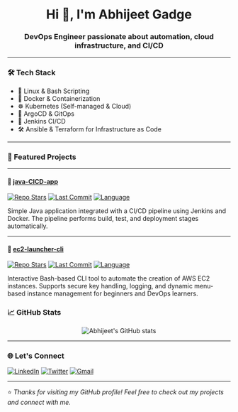 <h1 align="center">Hi 👋, I'm Abhijeet Gadge</h1>
<h3 align="center">DevOps Engineer passionate about automation, cloud infrastructure, and CI/CD</h3>

---

### 🛠️ Tech Stack
- 🐧 Linux & Bash Scripting  
- 🐳 Docker & Containerization  
- ☸️ Kubernetes (Self-managed & Cloud)  
- 🚀 ArgoCD & GitOps  
- 🔧 Jenkins CI/CD  
- 🛠️ Ansible & Terraform for Infrastructure as Code  

---

### 🚀 Featured Projects

---

#### 🔹 [java-CICD-app](https://github.com/abhi-gadge1773/java-CICD-app)
[![Repo Stars](https://img.shields.io/github/stars/abhi-gadge1773/java-CICD-app?style=social)](https://github.com/abhi-gadge1773/java-CICD-app/stargazers)
[![Last Commit](https://img.shields.io/github/last-commit/abhi-gadge1773/java-CICD-app)](https://github.com/abhi-gadge1773/java-CICD-app/commits)
[![Language](https://img.shields.io/github/languages/top/abhi-gadge1773/java-CICD-app)](https://github.com/abhi-gadge1773/java-CICD-app)

Simple Java application integrated with a CI/CD pipeline using Jenkins and Docker. The pipeline performs build, test, and deployment stages automatically.

---

#### 🔹 [ec2-launcher-cli](https://github.com/abhi-gadge1773/ec2-launcher-cli)
[![Repo Stars](https://img.shields.io/github/stars/abhi-gadge1773/ec2-launcher-cli?style=social)](https://github.com/abhi-gadge1773/ec2-launcher-cli/stargazers)
[![Last Commit](https://img.shields.io/github/last-commit/abhi-gadge1773/ec2-launcher-cli)](https://github.com/abhi-gadge1773/ec2-launcher-cli/commits)
[![Language](https://img.shields.io/github/languages/top/abhi-gadge1773/ec2-launcher-cli)](https://github.com/abhi-gadge1773/ec2-launcher-cli)

Interactive Bash-based CLI tool to automate the creation of AWS EC2 instances. Supports secure key handling, logging, and dynamic menu-based instance management for beginners and DevOps learners.



### 📈 GitHub Stats
<p align="center">
  <img src="https://github-readme-stats.vercel.app/api?username=abhi-gadge1773&show_icons=true&theme=tokyonight" alt="Abhijeet's GitHub stats" />
</p>

---

### 🌐 Let's Connect

[![LinkedIn](https://img.shields.io/badge/-LinkedIn-blue?style=flat-square&logo=linkedin)](https://www.linkedin.com/in/abhijeetgadge/)
[![Twitter](https://img.shields.io/badge/-Twitter-1DA1F2?style=flat-square&logo=twitter&logoColor=white)](https://x.com/AbhiGadge5)
[![Gmail](https://img.shields.io/badge/-Gmail-D14836?style=flat-square&logo=gmail&logoColor=white)](mailto:abhijeetgadge100@gmail.com)

---

⭐️ *Thanks for visiting my GitHub profile! Feel free to check out my projects and connect with me.*
